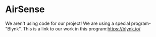 # AirSense
We aren't using code for our project!
We are using a special program-"Blynk".
This is a link to our work in this program:https://blynk.io/

